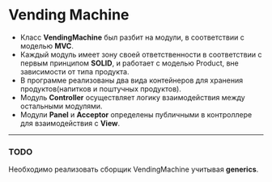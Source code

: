 # Vending Machine

* Класс __VendingMachine__ был разбит на модули, в соответствии с моделью __MVC__.
* Каждый модуль имеет зону своей ответственности в соответствии с первым принципом __SOLID__, и работает с моделью Product, вне зависимости от типа продукта.
* В программе реализованы два вида контейнеров для хранения продуктов(напитков и поштучных продуктов).
* Модуль __Controller__ осуществляет логику взаимодействия между остальными модулями.
* Модули __Panel__ и __Acceptor__ определены публичными в контроллере для взаимодействия с __View__.

---
### TODO

Необходимо реализовать сборщик VendingMachine учитывая __generics__.
